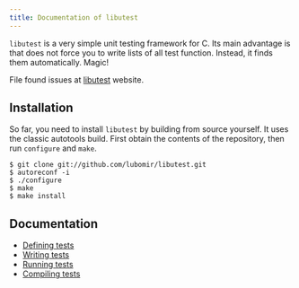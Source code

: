 ```yaml
---
title: Documentation of libutest
---
```


`libutest` is a very simple unit testing framework for C. Its main advantage is
that does not force you to write lists of all test function. Instead, it finds
them automatically. Magic!

File found issues at [libutest] website.

## Installation

So far, you need to install `libutest` by building from source yourself.
It uses the classic autotools build. First obtain the contents of the
repository, then run `configure` and `make`.

~~~~~~~~~~~~~~~~~~~~~~~~~~~~~~~~~~~~~~~~~~~~~~~~~~~~~~~~~~{.bash}
$ git clone git://github.com/lubomir/libutest.git
$ autoreconf -i
$ ./configure
$ make
$ make install
~~~~~~~~~~~~~~~~~~~~~~~~~~~~~~~~~~~~~~~~~~~~~~~~~~~~~~~~~~~~~~~

## Documentation

 * [Defining tests](pages/defining-tests.html)
 * [Writing tests](pages/writing-tests.html)
 * [Running tests](pages/running-tests.html)
 * [Compiling tests](pages/compiling-tests.html)


[libutest]: https://github.com/lubomir/libutest
